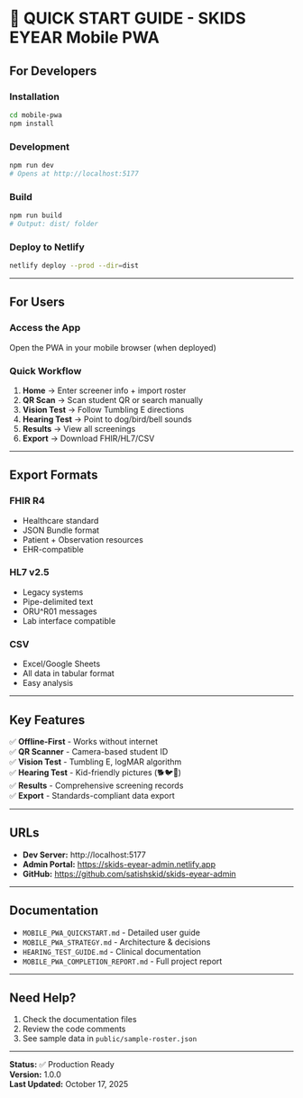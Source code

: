 # 🚀 QUICK START GUIDE - SKIDS EYEAR Mobile PWA

## For Developers

### Installation
```bash
cd mobile-pwa
npm install
```

### Development
```bash
npm run dev
# Opens at http://localhost:5177
```

### Build
```bash
npm run build
# Output: dist/ folder
```

### Deploy to Netlify
```bash
netlify deploy --prod --dir=dist
```

---

## For Users

### Access the App
Open the PWA in your mobile browser (when deployed)

### Quick Workflow
1. **Home** → Enter screener info + import roster
2. **QR Scan** → Scan student QR or search manually
3. **Vision Test** → Follow Tumbling E directions
4. **Hearing Test** → Point to dog/bird/bell sounds
5. **Results** → View all screenings
6. **Export** → Download FHIR/HL7/CSV

---

## Export Formats

### FHIR R4
- Healthcare standard
- JSON Bundle format
- Patient + Observation resources
- EHR-compatible

### HL7 v2.5
- Legacy systems
- Pipe-delimited text
- ORU^R01 messages
- Lab interface compatible

### CSV
- Excel/Google Sheets
- All data in tabular format
- Easy analysis

---

## Key Features

✅ **Offline-First** - Works without internet  
✅ **QR Scanner** - Camera-based student ID  
✅ **Vision Test** - Tumbling E, logMAR algorithm  
✅ **Hearing Test** - Kid-friendly pictures (🐕🐦🔔)  
✅ **Results** - Comprehensive screening records  
✅ **Export** - Standards-compliant data export  

---

## URLs

- **Dev Server:** http://localhost:5177
- **Admin Portal:** https://skids-eyear-admin.netlify.app
- **GitHub:** https://github.com/satishskid/skids-eyear-admin

---

## Documentation

- `MOBILE_PWA_QUICKSTART.md` - Detailed user guide
- `MOBILE_PWA_STRATEGY.md` - Architecture & decisions
- `HEARING_TEST_GUIDE.md` - Clinical documentation
- `MOBILE_PWA_COMPLETION_REPORT.md` - Full project report

---

## Need Help?

1. Check the documentation files
2. Review the code comments
3. See sample data in `public/sample-roster.json`

---

**Status:** ✅ Production Ready  
**Version:** 1.0.0  
**Last Updated:** October 17, 2025
